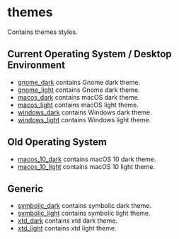 # themes

Contains themes styles.

## Current Operating System / Desktop Environment

* [gnome_dark](gnome_dark.css) contains Gnome dark theme.
* [gnome_light](gnome_light.css) contains Gnome dark theme.
* [macos_dark](macos_dark.css) contains macOS dark theme.
* [macos_light](macos_dark.css) contains macOS light theme.
* [windows_dark](windows_dark.css) contains Windows dark theme.
* [windows_light](windows_light.css) contains Windows light theme.

## Old Operating System

* [macos_10_dark](macos_10_dark.css) contains macOS 10 dark theme.
* [macos_10_light](macos_10_dark.css) contains macOS 10 light theme.

## Generic

* [symbolic_dark](symbolic_dark.css) contains symbolic dark theme.
* [symbolic_light](symbolic_light.css) contains symbolic light theme.
* [xtd_dark](symbolic_dark.css) contains xtd dark theme.
* [xtd_light](symbolic_light.css) contains xtd light theme.
